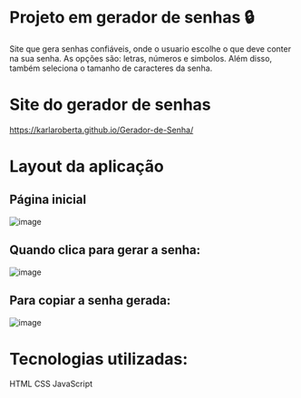 # Projeto em gerador de senhas 🔒
Site que gera senhas confiáveis, onde o usuario escolhe o que deve conter na sua senha. As opções são: letras, números e simbolos. Além disso, também seleciona o tamanho de caracteres da senha.
# Site do gerador de senhas
https://karlaroberta.github.io/Gerador-de-Senha/
# Layout da aplicação
## Página inicial
![image](https://github.com/KarlaRoberta/Gerador-de-Senha/assets/96659292/06e214db-e6bc-4beb-91f3-b543a24890dd)


## Quando clica para gerar a senha:
![image](https://github.com/KarlaRoberta/Gerador-de-Senha/assets/96659292/818d2e66-1e34-4f5c-95f7-a344aec5ca43)


## Para copiar a senha gerada:
![image](https://github.com/KarlaRoberta/Gerador-de-Senha/assets/96659292/9a9a099e-cd82-431d-81db-42f3570da4bc)


# Tecnologias utilizadas:
HTML
CSS
JavaScript
